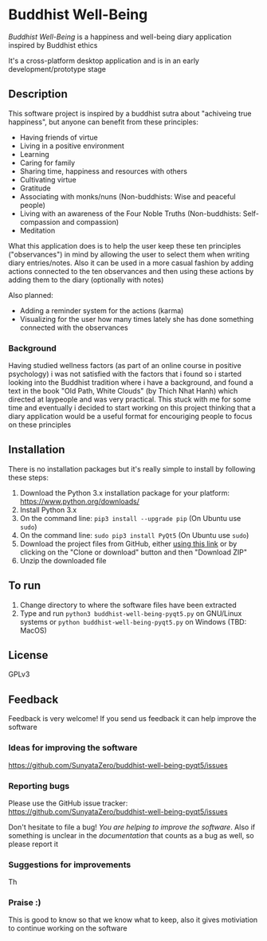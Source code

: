 # Buddhist Well-Being

*Buddhist Well-Being* is a happiness and well-being diary application inspired by Buddhist ethics

It's a cross-platform desktop application and is in an early development/prototype stage


## Description

This software project is inspired by a buddhist sutra about "achiveing true happiness", but anyone can benefit from these principles:

* Having friends of virtue
* Living in a positive environment
* Learning
* Caring for family
* Sharing time, happiness and resources with others
* Cultivating virtue
* Gratitude
* Associating with monks/nuns (Non-buddhists: Wise and peaceful people)
* Living with an awareness of the Four Noble Truths (Non-buddhists: Self-compassion and compassion)
* Meditation

What this application does is to help the user keep these ten principles ("observances") in mind by allowing the user to select them when writing diary entries/notes. Also it can be used in a more casual fashion by adding actions connected to the ten observances and then using these actions by adding them to the diary (optionally with notes)

Also planned:
* Adding a reminder system for the actions (karma)
* Visualizing for the user how many times lately she has done something connected with the observances

### Background

Having studied wellness factors (as part of an online course in positive psychology) i was not satisfied with the factors that i found so i started looking into the Buddhist tradition where i have a background, and found a text in the book "Old Path, White Clouds" (by Thich Nhat Hanh) which directed at laypeople and was very practical. This stuck with me for some time and eventually i decided to start working on this project thinking that a diary application would be a useful format for encouriging people to focus on these principles


## Installation

There is no installation packages but it's really simple to install by following these steps:

1. Download the Python 3.x installation package for your platform: https://www.python.org/downloads/
2. Install Python 3.x
3. On the command line: `pip3 install --upgrade pip` (On Ubuntu use `sudo`)
4. On the command line: `sudo pip3 install PyQt5` (On Ubuntu use `sudo`)
5. Download the project files from GitHub, either [using this link](https://github.com/SunyataZero/buddhist-well-being-pyqt5/archive/master.zip) or by clicking on the "Clone or download" button and then "Download ZIP"
6. Unzip the downloaded file


## To run

1. Change directory to where the software files have been extracted
2. Type and run `python3 buddhist-well-being-pyqt5.py` on GNU/Linux systems or `python buddhist-well-being-pyqt5.py` on Windows (TBD: MacOS)


## License

GPLv3


## Feedback

Feedback is very welcome! If you send us feedback it can help improve the software

### Ideas for improving the software

https://github.com/SunyataZero/buddhist-well-being-pyqt5/issues

### Reporting bugs

Please use the GitHub issue tracker: https://github.com/SunyataZero/buddhist-well-being-pyqt5/issues

Don't hesitate to file a bug! *You are helping to improve the software*. Also if something is unclear in the *documentation* that counts as a bug as well, so please report it

### Suggestions for improvements

Th

### Praise :)

This is good to know so that we know what to keep, also it gives motiviation to continue working on the software
